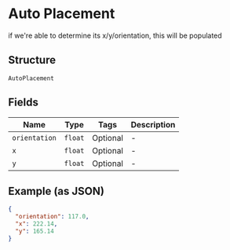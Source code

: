 
# Auto Placement

if we're able to determine its x/y/orientation, this will be populated

## Structure

`AutoPlacement`

## Fields

| Name | Type | Tags | Description |
|  --- | --- | --- | --- |
| `orientation` | `float` | Optional | - |
| `x` | `float` | Optional | - |
| `y` | `float` | Optional | - |

## Example (as JSON)

```json
{
  "orientation": 117.0,
  "x": 222.14,
  "y": 165.14
}
```

